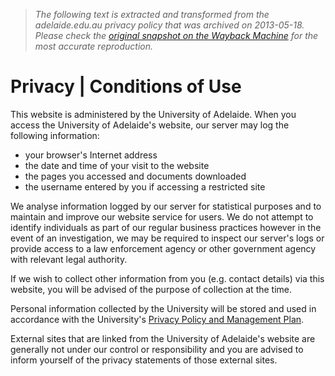 > *The following text is extracted and transformed from the adelaide.edu.au privacy policy that was archived on 2013-05-18. Please check the [original snapshot on the Wayback Machine](https://web.archive.org/web/20130518200032id_/https%3A//www.adelaide.edu.au/legals/privacy.html) for the most accurate reproduction.*

# Privacy | Conditions of Use

This website is administered by the University of Adelaide. When you access the University of Adelaide's website, our server may log the following information:

  * your browser's Internet address 
  * the date and time of your visit to the website 
  * the pages you accessed and documents downloaded 
  * the username entered by you if accessing a restricted site 



We analyse information logged by our server for statistical purposes and to maintain and improve our website service for users. We do not attempt to identify individuals as part of our regular business practices however in the event of an investigation, we may be required to inspect our server's logs or provide access to a law enforcement agency or other government agency with relevant legal authority. 

If we wish to collect other information from you (e.g. contact details) via this website, you will be advised of the purpose of collection at the time. 

Personal information collected by the University will be stored and used in accordance with the University's [Privacy Policy and Management Plan](http://www.adelaide.edu.au/policies/62/). 

External sites that are linked from the University of Adelaide's website are generally not under our control or responsibility and you are advised to inform yourself of the privacy statements of those external sites.
